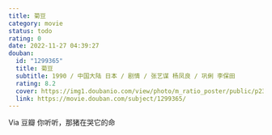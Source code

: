 ```yaml
---
title: 菊豆
category: movie
status: todo
rating: 0
date: 2022-11-27 04:39:27
douban:
  id: "1299365"
  title: 菊豆
  subtitle: 1990 / 中国大陆 日本 / 剧情 / 张艺谋 杨凤良 / 巩俐 李保田
  rating: 8.2
  cover: https://img1.doubanio.com/view/photo/m_ratio_poster/public/p2331293839.jpg
  link: https://movie.douban.com/subject/1299365/
---
```


Via 豆瓣 你听听，那猪在哭它的命
